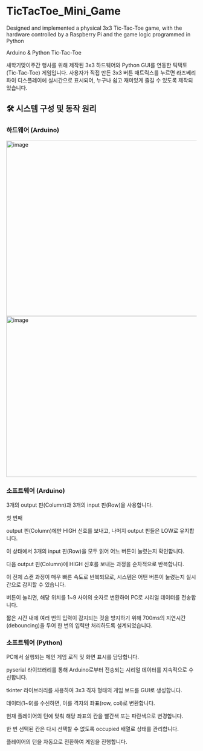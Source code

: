 # TicTacToe_Mini_Game
Designed and implemented a physical 3x3 Tic-Tac-Toe game, with the hardware controlled by a Raspberry Pi and the game logic programmed in Python

Arduino & Python Tic-Tac-Toe

새학기맞이주간 행사를 위해 제작된 3x3 하드웨어와 Python GUI를 연동한 틱택토(Tic-Tac-Toe) 게임입니다. 사용자가 직접 만든 3x3 버튼 매트릭스를 누르면 라즈베리파이 디스플레이에 실시간으로 표시되어, 누구나 쉽고 재미있게 즐길 수 있도록 제작되었습니다.

## 🛠️ 시스템 구성 및 동작 원리

### 하드웨어 (Arduino)

<img width="768" height="463" alt="image" src="https://github.com/user-attachments/assets/a761f301-1abd-4b85-9348-fe5dfdd3ab61" />

<img width="583" height="425" alt="image" src="https://github.com/user-attachments/assets/cabe2cff-974d-4431-bd5b-4247706adf98" />

### 소프트웨어 (Arduino)

3개의 output 핀(Column)과 3개의 input 핀(Row)을 사용합니다. 

첫 번째 

output 핀(Column)에만 HIGH 신호를 보내고, 나머지 output 핀들은 LOW로 유지합니다. 

이 상태에서 3개의 input 핀(Row)을 모두 읽어 어느 버튼이 눌렸는지 확인합니다.

다음 output 핀(Column)에 HIGH 신호를 보내는 과정을 순차적으로 반복합니다.

이 전체 스캔 과정이 매우 빠른 속도로 반복되므로, 시스템은 어떤 버튼이 눌렸는지 실시간으로 감지할 수 있습니다.

버튼이 눌리면, 해당 위치를 1~9 사이의 숫자로 변환하여 PC로 시리얼 데이터를 전송합니다. 

짧은 시간 내에 여러 번의 입력이 감지되는 것을 방지하기 위해 700ms의 지연시간(debouncing)을 두어 한 번의 입력만 처리하도록 설계되었습니다. 

### 소프트웨어 (Python)

PC에서 실행되는 메인 게임 로직 및 화면 표시를 담당합니다.

pyserial 라이브러리를 통해 Arduino로부터 전송되는 시리얼 데이터를 지속적으로 수신합니다.

tkinter 라이브러리를 사용하여 3x3 격자 형태의 게임 보드를 GUI로 생성합니다.

데이터(1~9)를 수신하면, 이를 격자의 좌표(row, col)로 변환합니다.

현재 플레이어의 턴에 맞춰 해당 좌표의 칸을 빨간색 또는 파란색으로 변경합니다.

한 번 선택된 칸은 다시 선택할 수 없도록 occupied 배열로 상태를 관리합니다.

플레이어의 턴을 자동으로 전환하여 게임을 진행합니다.
